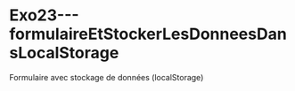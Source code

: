 # Exo23---formulaireEtStockerLesDonneesDansLocalStorage
Formulaire avec stockage de données (localStorage)
